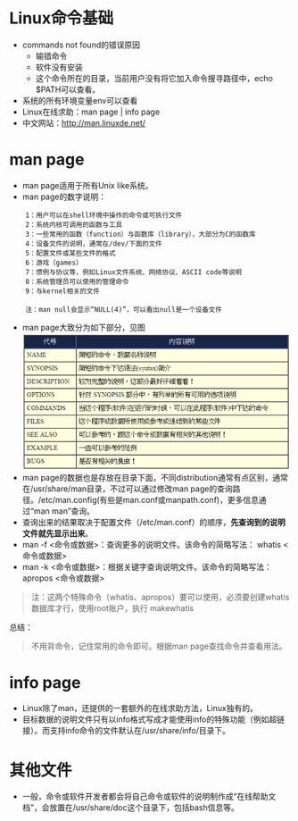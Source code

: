 # Linux命令基础

 - commands not found的错误原因
     - 输错命令
     - 软件没有安装
     - 这个命令所在的目录，当前用户没有将它加入命令搜寻路径中，echo $PATH可以查看。
 - 系统的所有环境变量env可以查看
 - Linux在线求助：man page | info page  
 - 中文网站：http://man.linuxde.net/

man page
========
 - man page适用于所有Unix like系统。
 - man page的数字说明：
```
    1：用户可以在shell环境中操作的命令或可执行文件
    2：系统内核可调用的函数与工具
    3：一些常用的函数（function）与函数库（library），大部分为C的函数库
    4：设备文件的说明，通常在/dev/下面的文件
    5：配置文件或某些文件的格式
    6：游戏（games）
    7：惯例与协议等，例如Linux文件系统、网络协议、ASCII code等说明
    8：系统管理员可以使用的管理命令
    9：与kernel相关的文件
    
    注：man null会显示“NULL(4)”，可以看出null是一个设备文件
```
 - man page大致分为如下部分，见图  
 ![man page](images/man1.PNG "man page 说明")  
 - man page的数据也是存放在目录下面，不同distribution通常有点区别，通常在/usr/share/man目录，不过可以通过修改man page的查询路径。/etc/man.config(有些是man.conf或manpath.conf)，更多信息通过“man man”查询。
 - 查询出来的结果取决于配置文件（/etc/man.conf）的顺序，**先查询到的说明文件就先显示出来**。
 - man -f <命令或数据>：查询更多的说明文件。该命令的简略写法： whatis <命令或数据> 
 - man -k <命令或数据>：根据关键字查询说明文件。该命令的简略写法：apropos <命令或数据> 

> 注：这两个特殊命令（whatis、apropos）要可以使用，必须要创建whatis数据库才行，使用root账户，执行 makewhatis

总结：

> 不用背命令，记住常用的命令即可。根据man page查找命令并查看用法。

info page
==

 - Linux除了man，还提供的一套额外的在线求助方法，Linux独有的。
 - 目标数据的说明文件只有以info格式写成才能使用info的特殊功能（例如超链接）。而支持info命令的文件默认在/usr/share/info/目录下。

其他文件
==

 - 一般，命令或软件开发者都会将自己命令或软件的说明制作成“在线帮助文档”，会放置在/usr/share/doc这个目录下，包括bash信息等。